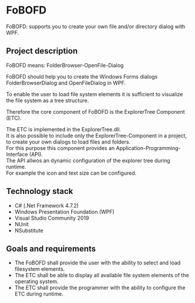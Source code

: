 # FoBOFD
FoBOFD: supports you to create your own file and/or directory dialog with WPF.


## Project description

FoBOFD means: FolderBrowser-OpenFile-Dialog

FoBOFD should help you to create the Windows Forms dialogs FolderBrowserDialog and OpenFileDialog in WPF.

To enable the user to load file system elements it is sufficient to visualize the file system as a tree structure.

Therefore the core component of FoBOFD is the ExplorerTree Component (ETC).

The ETC is implemented in the ExplorerTree.dll.  
It is also possible to include only the ExplorerTree-Component in a project,  
to create your own dialogs to load files and folders.  
For this purpose this component provides an Application-Programming-Interface (API).  
The API allwos an dynamic configuration of the explorer tree during runtime.  
For example the icon and text size can be configured. 


## Technology stack
* C# (.Net Framework 4.7.2)
* Windows Presentation Foundation (WPF)
* Visual Studio Community 2019
* NUnit
* NSubstitute


## Goals and requirements

* The FoBOFD shall provide the user with the ability to select and load filesystem elements.
* The ETC shall be able to display all available file system elements of the operating system.	
* The ETC shall provide the programmer with the ability to configure the ETC during runtime.
